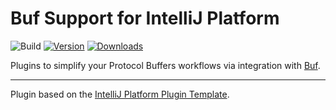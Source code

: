 # Buf Support for IntelliJ Platform

![Build](https://github.com/bufbuild/intellij-buf/workflows/Build/badge.svg)
[![Version](https://img.shields.io/jetbrains/plugin/v/com.github.bufbuild.intellij.svg)](https://plugins.jetbrains.com/plugin/com.github.bufbuild.intellij)
[![Downloads](https://img.shields.io/jetbrains/plugin/d/com.github.bufbuild.intellij.svg)](https://plugins.jetbrains.com/plugin/com.github.bufbuild.intellij)

<!-- Plugin description -->
Plugins to simplify your Protocol Buffers workflows via integration with [Buf](https://buf.build/).
<!-- Plugin description end -->

---
Plugin based on the [IntelliJ Platform Plugin Template][template].

[template]: https://github.com/JetBrains/intellij-platform-plugin-template
